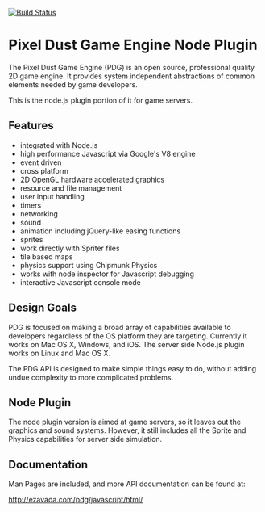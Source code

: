 [![Build Status](https://api.travis-ci.org/ezavada/pdg-node.svg)](https://travis-ci.org/ezavada/pdg-node/)

Pixel Dust Game Engine Node Plugin
==================================

The Pixel Dust Game Engine (PDG) is an open source, professional quality 
2D game engine. It provides system independent abstractions of common 
elements needed by game developers. 

This is the node.js plugin portion of it for game servers. 


Features
--------
- integrated with Node.js
- high performance Javascript via Google's V8 engine
- event driven
- cross platform
- 2D OpenGL hardware accelerated graphics
- resource and file management
- user input handling
- timers
- networking
- sound
- animation including jQuery-like easing functions
- sprites
- work directly with Spriter files
- tile based maps
- physics support using Chipmunk Physics
- works with node inspector for Javascript debugging
- interactive Javascript console mode


Design Goals
------------

PDG is focused on making a broad array of capabilities available to developers 
regardless of the OS platform they are targeting. Currently it works on Mac OS X, 
Windows, and iOS. The server side Node.js plugin works on Linux and Mac OS X.

The PDG API is designed to make simple things easy to do, without adding undue 
complexity to more complicated problems.


Node Plugin
-----------

The node plugin version is aimed at game servers, so it leaves out the graphics
and sound systems. However, it still includes all the Sprite and Physics capabilities
for server side simulation.


Documentation
-------------

Man Pages are included, and more API documentation can be found at:

http://ezavada.com/pdg/javascript/html/

